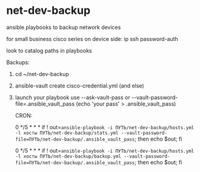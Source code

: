 # net-dev-backup
ansible playbooks to backup network devices

for small business cisco series on device side: ip ssh password-auth

look to catalog paths in playbooks



Backups:

  1. cd ~/net-dev-backup
  2. ansible-vault create cisco-credential.yml (and else)
  3. launch your playbook use --ask-vault-pass
     or --vault-password-file=.ansible_vault_pass (echo 'your pass' > .ansible_vault_pass)
     
     
     
     CRON:
     
     0 */5 * * *    if ! out=`ansible-playbook -i ПУТЬ/net-dev-backup/hosts.yml -l хосты ПУТЬ/net-dev-backup/stats.yml --vault-password-file=ПУТЬ/net-dev-backup/.ansible_vault_pass`; then echo $out; fi
     
     0 */5 * * *    if ! out=`ansible-playbook -i ПУТЬ/net-dev-backup/hosts.yml -l хосты ПУТЬ/net-dev-backup/backup.yml --vault-password-file=ПУТЬ/net-dev-backup/.ansible_vault_pass`; then echo $out; fi

